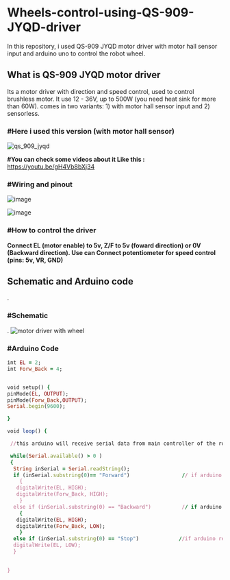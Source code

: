 # Wheels-control-using-QS-909-JYQD-driver
In this repository, i used QS-909 JYQD motor driver with motor hall sensor input and arduino uno to control the robot wheel.

## What is QS-909 JYQD motor driver
Its a motor driver with direction and speed control, used to control brushless motor. It use 12 - 36V, up to 500W (you need heat sink for more than 60W). comes in two variants: 1) with motor hall sensor input and 2) sensorless.

### #Here i used this version (with motor hall sensor)
![qs_909_jyqd](https://user-images.githubusercontent.com/5675794/128578707-b0574dfe-6ad1-4b16-aa24-4347535a04cf.jpg)

**#You can check some videos about it Like this :** https://youtu.be/gH4Vb8bXj34

### #Wiring and pinout

![image](https://user-images.githubusercontent.com/5675794/128578907-d194512f-666f-49d4-9aad-5df4f9b51a6a.png)

![image](https://user-images.githubusercontent.com/5675794/128578903-406b8429-fd5d-497a-b31c-6c52757f4bfc.png)

### #How to control the driver
**Connect EL (motor enable) to 5v, Z/F to 5v (foward direction) or 0V (Backward direction). Use can Connect potentiometer for speed control (pins: 5v, VR, GND)**


## Schematic and Arduino code
.
### #Schematic
.
![motor driver with wheel](https://user-images.githubusercontent.com/5675794/128579091-7b3ced3e-dd8e-40bc-b092-435babe34981.png)

### #Arduino Code

```ruby
int EL = 2;
int Forw_Back = 4;


void setup() {
pinMode(EL, OUTPUT);
pinMode(Forw_Back,OUTPUT);
Serial.begin(9600);

}

void loop() {

 //this arduino will receive serial data from main controller of the robot to determine some variables

 while(Serial.available() > 0 )
 {
  String inSerial = Serial.readString();
  if (inSerial.substring(0)== "Forward")                 // if arduino recieve "Forward" the motor will be enabled and move forward
    {
   digitalWrite(EL, HIGH);
   digitalWrite(Forw_Back, HIGH);
    }
  else if (inSerial.substring(0) == "Backward")          // if arduino recieve "Backward" the motor will be enabled and move Backward
    {
   digitalWrite(EL, HIGH);
   digitalWrite(Forw_Back, LOW);
    }
  else if (inSerial.substring(0) == "Stop")             //if arduino recieve "Stop" the motor will Stop
  digitalWrite(EL, LOW);
  }

  
}
```





